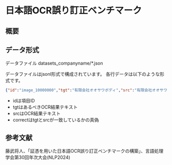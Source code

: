 # 日本語OCR誤り訂正ベンチマーク

## 概要

## データ形式
データファイル datasets_companyname/*.json

データファイルはjsonl形式で構成されています。
各行データは以下のような形式です。
```json
{"id":"image_10000000","tgt":"有限会社オオサワボディ","src":"有限会社オオサワボディ","correct":true}
```
- idは項目ID
- tgtはあるべきOCR結果テキスト
- srcはOCR結果テキスト
- correctはtgtとsrcが一致しているかの真偽


## 参考文献
藤武将人、「証憑を用いた日本語OCR誤り訂正ベンチマークの構築」、言語処理学会第30回年次大会(NLP2024)
